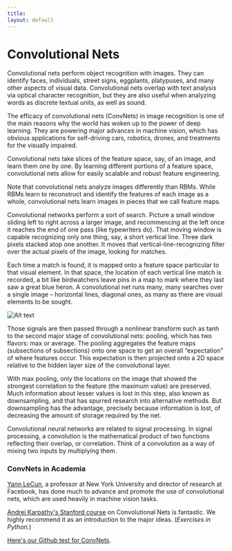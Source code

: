 ```yaml
---
title: 
layout: default
---
```


# Convolutional Nets

Convolutional nets perform object recognition with images. They can identify faces, individuals, street signs, eggplants, platypuses, and many other aspects of visual data. Convolutional nets overlap with text analysis via optical character recognition, but they are also useful when analyzing words as discrete textual units, as well as sound. 

The efficacy of convolutional nets (ConvNets) in image recognition is one of the main reasons why the world has woken up to the power of deep learning. They are powering major advances in machine vision, which has obvious applications for self-driving cars, robotics, drones, and treatments for the visually impaired. 

Convolutional nets take slices of the feature space, say, of an image, and learn them one by one. By learning different portions of a feature space, convolutional nets allow for easily scalable and robust feature engineering.

Note that convolutional nets analyze images differently than RBMs. While RBMs learn to reconstruct and identify the features of each image as a whole, convolutional nets learn images in pieces that we call feature maps. 

Convolutional networks perform a sort of search. Picture a small window sliding left to right across a larger image, and recommencing at the left once it reaches the end of one pass (like typewriters do). That moving window is capable recognizing only one thing, say, a short vertical line. Three dark pixels stacked atop one another. It moves that vertical-line-recognizing filter over the actual pixels of the image, looking for matches.

Each time a match is found, it is mapped onto a feature space particular to that visual element. In that space, the location of each vertical line match is recorded, a bit like birdwatchers leave pins in a map to mark where they last saw a great blue heron. A convolutional net runs many, many searches over a single image – horizontal lines, diagonal ones, as many as there are visual elements to be sought. 

![Alt text](../img/convnet.png) 

Those signals are then passed through a nonlinear transform such as tanh to the second major stage of convolutional nets: pooling, which has two flavors: max or average. The pooling aggregates the feature maps (subsections of subsections) onto one space to get an overall “expectation” of where features occur. This expectation is then projected onto a 2D space relative to the hidden layer size of the convolutional layer.

With max pooling, only the locations on the image that showed the strongest correlation to the feature (the maximum value) are preserved. Much information about lesser values is lost in this step, also known as downsampling, and that has spurred research into alternative methods. But downsampling has the advantage, precisely because information is lost, of decreasing the amount of storage required by the net. 

Convolutional neural networks are related to signal processing. In signal processing, a convolution is the mathematical product of two functions reflecting their overlap, or correlation. Think of a convolution as a way of mixing two inputs by multiplying them. 

### ConvNets in Academia

[Yann LeCun](http://yann.lecun.com/exdb/publis/pdf/lecun-iscas-10.pdf), a professor at New York University and director of research at Facebook, has done much to advance and promote the use of convolutional nets, which are used heavily in machine vision tasks. 

[Andrej Karpathy's Stanford course](https://cs231n.github.io/) on Convolutional Nets is fantastic. We highly recommend it as an introduction to the major ideas. (*Exercises in Python.*)

[Here's our Github test for ConvNets](https://github.com/deeplearning4j/deeplearning4j/blob/master/deeplearning4j-core/src/test/java/org/deeplearning4j/models/layers/ConvolutionDownSampleLayerTest.java).

 <script src="http://gist-it.appspot.com/https://github.com/deeplearning4j/deeplearning4j/blob/master/deeplearning4j-core/src/test/java/org/deeplearning4j/models/layers/ConvolutionDownSampleLayerTest.java?slice=55:99"></script>
